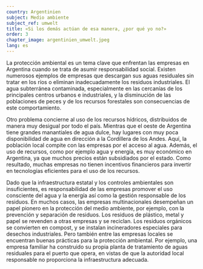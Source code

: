 ```yaml
---
country: Argentinien
subject: Medio ambiente
subject_ref: umwelt
title: «Si los demás actúan de esa manera, ¿por qué yo no?»
order: 3
chapter_image: argentinien_umwelt.jpeg
lang: es
---
```

<div class="content" markdown="1">
La protección ambiental es un tema clave que enfrentan las empresas en Argentina cuando se trata de asumir responsabilidad social. Existen numerosos ejemplos de empresas que descargan sus aguas residuales sin tratar en los ríos o eliminan inadecuadamente los residuos industriales. El agua subterránea contaminada, especialmente en las cercanías de los principales centros urbanos e industriales, y la disminución de las poblaciones de peces y de los recursos forestales son consecuencias de este comportamiento.

Otro problema concierne al uso de los recursos hídricos, distribuidos de manera muy desigual por todo el país. Mientras que el oeste de Argentina tiene grandes manantiales de agua dulce, hay lugares con muy poca disponibilidad de agua en dirección a la Cordillera de los Andes. Aquí, la población local compite con las empresas por el acceso al agua. Además, el uso de recursos, como por ejemplo agua y energía, es muy económico en Argentina, ya que muchos precios están subsidiados por el estado. Como resultado, muchas empresas no tienen incentivos financieros para invertir en tecnologías eficientes para el uso de los recursos.

Dado que la infraestructura estatal y los controles ambientales son insuficientes, es responsabilidad de las empresas promover el uso consciente del agua y la energía así como la gestión responsable de los residuos. En muchos casos, las empresas multinacionales desempeñan un papel pionero en la protección del medio ambiente, por ejemplo, con la prevención y separación de residuos. Los residuos de plástico, metal y papel se revenden a otras empresas y se reciclan. Los residuos orgánicos se convierten en compost, y se instalan incineradores especiales para desechos industriales. Pero también entre las empresas locales se encuentran buenas prácticas para la protección ambiental. Por ejemplo, una empresa familiar ha construido su propia planta de tratamiento de aguas residuales para el puerto que opera, en vistas de que la autoridad local responsable no proporciona la infraestructura adecuada.
</div>
